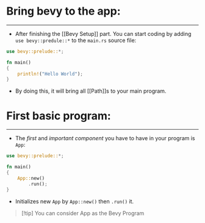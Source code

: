 # Bring bevy to the app:
---
- After finishing the [[Bevy Setup]] part. You can start coding by adding `use bevy::predule::*` to the `main.rs` source file:

```rust
use bevy::prelude::*;

fn main()
{
	println!("Hello World");
}
```

- By doing this, it will bring all [[Path]]s to your main program.

# First basic program:
---
- The _first_ and _important component_ you have to have in your program is `App`:
```rust
use bevy::prelude::*;

fn main()
{
	App::new()
		.run();
}
```
- Initializes new `App` by `App::new()` then `.run()` it.
> [!tip] You can consider App as the Bevy Program


